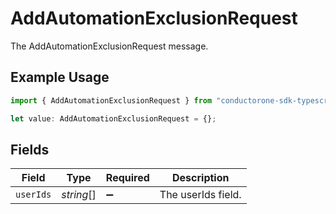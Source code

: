 # AddAutomationExclusionRequest

The AddAutomationExclusionRequest message.

## Example Usage

```typescript
import { AddAutomationExclusionRequest } from "conductorone-sdk-typescript/sdk/models/shared";

let value: AddAutomationExclusionRequest = {};
```

## Fields

| Field              | Type               | Required           | Description        |
| ------------------ | ------------------ | ------------------ | ------------------ |
| `userIds`          | *string*[]         | :heavy_minus_sign: | The userIds field. |